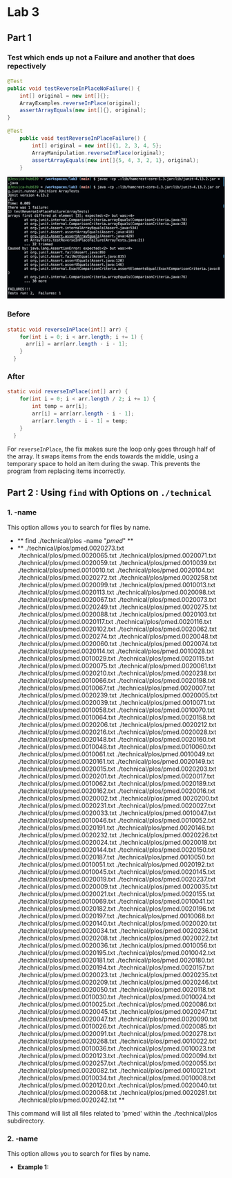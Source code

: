 # Lab 3

## Part 1
### Test which ends up not a Failure and another that does repectively
```java
@Test
public void testReverseInPlaceNoFailure() {
    int[] original = new int[]{};
    ArrayExamples.reverseInPlace(original);
    assertArrayEquals(new int[]{}, original);
}
```

```java
@Test
    public void testReverseInPlaceFailure() {
        int[] original = new int[]{1, 2, 3, 4, 5};
        ArrayManipulation.reverseInPlace(original);
        assertArrayEquals(new int[]{5, 4, 3, 2, 1}, original);
    }
```

![Alt text](lab3-1st.png)


### Before
```java
static void reverseInPlace(int[] arr) {
    for(int i = 0; i < arr.length; i += 1) {
      arr[i] = arr[arr.length - i - 1];
    }
  }
```

### After
```java
static void reverseInPlace(int[] arr) {
    for(int i = 0; i < arr.length / 2; i += 1) {
        int temp = arr[i];
        arr[i] = arr[arr.length - i - 1];
        arr[arr.length - i - 1] = temp;
    }
  }
```

For `reverseInPlace`, the fix makes sure the loop only goes through half of the array. It swaps items from the ends towards the middle, using a temporary space to hold an item during the swap. This prevents the program from replacing items incorrectly.

## Part 2 : Using `find` with Options on `./technical`

### 1. **-name**
This option allows you to search for files by name.

- ** find ./technical/plos -name "*pmed*" **
- ** ./technical/plos/pmed.0020273.txt
./technical/plos/pmed.0020065.txt
./technical/plos/pmed.0020071.txt
./technical/plos/pmed.0020059.txt
./technical/plos/pmed.0010039.txt
./technical/plos/pmed.0010010.txt
./technical/plos/pmed.0020104.txt
./technical/plos/pmed.0020272.txt
./technical/plos/pmed.0020258.txt
./technical/plos/pmed.0020099.txt
./technical/plos/pmed.0010013.txt
./technical/plos/pmed.0020113.txt
./technical/plos/pmed.0020098.txt
./technical/plos/pmed.0020067.txt
./technical/plos/pmed.0020073.txt
./technical/plos/pmed.0020249.txt
./technical/plos/pmed.0020275.txt
./technical/plos/pmed.0020088.txt
./technical/plos/pmed.0020103.txt
./technical/plos/pmed.0020117.txt
./technical/plos/pmed.0020116.txt
./technical/plos/pmed.0020102.txt
./technical/plos/pmed.0020062.txt
./technical/plos/pmed.0020274.txt
./technical/plos/pmed.0020048.txt
./technical/plos/pmed.0020060.txt
./technical/plos/pmed.0020074.txt
./technical/plos/pmed.0020114.txt
./technical/plos/pmed.0010028.txt
./technical/plos/pmed.0010029.txt
./technical/plos/pmed.0020115.txt
./technical/plos/pmed.0020075.txt
./technical/plos/pmed.0020061.txt
./technical/plos/pmed.0020210.txt
./technical/plos/pmed.0020238.txt
./technical/plos/pmed.0010066.txt
./technical/plos/pmed.0020198.txt
./technical/plos/pmed.0010067.txt
./technical/plos/pmed.0020007.txt
./technical/plos/pmed.0020239.txt
./technical/plos/pmed.0020005.txt
./technical/plos/pmed.0020039.txt
./technical/plos/pmed.0010071.txt
./technical/plos/pmed.0010058.txt
./technical/plos/pmed.0010070.txt
./technical/plos/pmed.0010064.txt
./technical/plos/pmed.0020158.txt
./technical/plos/pmed.0020206.txt
./technical/plos/pmed.0020212.txt
./technical/plos/pmed.0020216.txt
./technical/plos/pmed.0020028.txt
./technical/plos/pmed.0020148.txt
./technical/plos/pmed.0020160.txt
./technical/plos/pmed.0010048.txt
./technical/plos/pmed.0010060.txt
./technical/plos/pmed.0010061.txt
./technical/plos/pmed.0010049.txt
./technical/plos/pmed.0020161.txt
./technical/plos/pmed.0020149.txt
./technical/plos/pmed.0020015.txt
./technical/plos/pmed.0020203.txt
./technical/plos/pmed.0020201.txt
./technical/plos/pmed.0020017.txt
./technical/plos/pmed.0010062.txt
./technical/plos/pmed.0020189.txt
./technical/plos/pmed.0020162.txt
./technical/plos/pmed.0020016.txt
./technical/plos/pmed.0020002.txt
./technical/plos/pmed.0020200.txt
./technical/plos/pmed.0020231.txt
./technical/plos/pmed.0020027.txt
./technical/plos/pmed.0020033.txt
./technical/plos/pmed.0010047.txt
./technical/plos/pmed.0010046.txt
./technical/plos/pmed.0010052.txt
./technical/plos/pmed.0020191.txt
./technical/plos/pmed.0020146.txt
./technical/plos/pmed.0020232.txt
./technical/plos/pmed.0020226.txt
./technical/plos/pmed.0020024.txt
./technical/plos/pmed.0020018.txt
./technical/plos/pmed.0020144.txt
./technical/plos/pmed.0020150.txt
./technical/plos/pmed.0020187.txt
./technical/plos/pmed.0010050.txt
./technical/plos/pmed.0010051.txt
./technical/plos/pmed.0020192.txt
./technical/plos/pmed.0010045.txt
./technical/plos/pmed.0020145.txt
./technical/plos/pmed.0020019.txt
./technical/plos/pmed.0020237.txt
./technical/plos/pmed.0020009.txt
./technical/plos/pmed.0020035.txt
./technical/plos/pmed.0020021.txt
./technical/plos/pmed.0020155.txt
./technical/plos/pmed.0010069.txt
./technical/plos/pmed.0010041.txt
./technical/plos/pmed.0020182.txt
./technical/plos/pmed.0020196.txt
./technical/plos/pmed.0020197.txt
./technical/plos/pmed.0010068.txt
./technical/plos/pmed.0020140.txt
./technical/plos/pmed.0020020.txt
./technical/plos/pmed.0020034.txt
./technical/plos/pmed.0020236.txt
./technical/plos/pmed.0020208.txt
./technical/plos/pmed.0020022.txt
./technical/plos/pmed.0020036.txt
./technical/plos/pmed.0010056.txt
./technical/plos/pmed.0020195.txt
./technical/plos/pmed.0010042.txt
./technical/plos/pmed.0020181.txt
./technical/plos/pmed.0020180.txt
./technical/plos/pmed.0020194.txt
./technical/plos/pmed.0020157.txt
./technical/plos/pmed.0020023.txt
./technical/plos/pmed.0020235.txt
./technical/plos/pmed.0020209.txt
./technical/plos/pmed.0020246.txt
./technical/plos/pmed.0020050.txt
./technical/plos/pmed.0020118.txt
./technical/plos/pmed.0010030.txt
./technical/plos/pmed.0010024.txt
./technical/plos/pmed.0010025.txt
./technical/plos/pmed.0020086.txt
./technical/plos/pmed.0020045.txt
./technical/plos/pmed.0020247.txt
./technical/plos/pmed.0020047.txt
./technical/plos/pmed.0020090.txt
./technical/plos/pmed.0010026.txt
./technical/plos/pmed.0020085.txt
./technical/plos/pmed.0020091.txt
./technical/plos/pmed.0020278.txt
./technical/plos/pmed.0020268.txt
./technical/plos/pmed.0010022.txt
./technical/plos/pmed.0010036.txt
./technical/plos/pmed.0010023.txt
./technical/plos/pmed.0020123.txt
./technical/plos/pmed.0020094.txt
./technical/plos/pmed.0020257.txt
./technical/plos/pmed.0020055.txt
./technical/plos/pmed.0020082.txt
./technical/plos/pmed.0010021.txt
./technical/plos/pmed.0010034.txt
./technical/plos/pmed.0010008.txt
./technical/plos/pmed.0020120.txt
./technical/plos/pmed.0020040.txt
./technical/plos/pmed.0020068.txt
./technical/plos/pmed.0020281.txt
./technical/plos/pmed.0020242.txt **

This command will list all files related to 'pmed' within the ./technical/plos subdirectory.


### 2. **-name**
This option allows you to search for files by name.

- **Example 1:**
